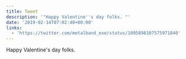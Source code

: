 ```yaml
---
title: Tweet
description: '"Happy Valentine''s day folks. "'
date: '2019-02-14T07:02:40+00:00'
links:
  - 'https://twitter.com/metalband_exe/status/1095898107575971840'
---
```

Happy Valentine's day folks. 
